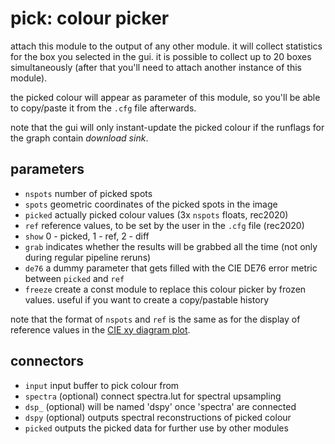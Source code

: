 # pick: colour picker

attach this module to the output of any other module. it will collect
statistics for the box you selected in the gui. it is possible to collect up to
20 boxes simultaneously (after that you'll need to attach another instance of
this module).

the picked colour will appear as parameter of this module, so you'll be able
to copy/paste it from the `.cfg` file afterwards.

note that the gui will only instant-update the picked colour if the runflags
for the graph contain *download sink*.

## parameters

* `nspots` number of picked spots
* `spots` geometric coordinates of the picked spots in the image
* `picked` actually picked colour values (3x `nspots` floats, rec2020)
* `ref` reference values, to be set by the user in the `.cfg` file (rec2020)
* `show` 0 - picked, 1 - ref, 2 - diff
* `grab` indicates whether the results will be grabbed all the time (not only during regular pipeline reruns)
* `de76` a dummy parameter that gets filled with the CIE DE76 error metric between `picked` and `ref`
* `freeze` create a const module to replace this colour picker by frozen values. useful if you want to create a copy/pastable history

note that the format of `nspots` and `ref` is the same as for
the display of reference values in the [CIE xy diagram plot](../ciediag/readme.md).

## connectors

* `input` input buffer to pick colour from
* `spectra` (optional) connect spectra.lut for spectral upsampling
* `dsp_` (optional) will be named 'dspy' once 'spectra' are connected
* `dspy` (optional) outputs spectral reconstructions of picked colour
* `picked` outputs the picked data for further use by other modules
